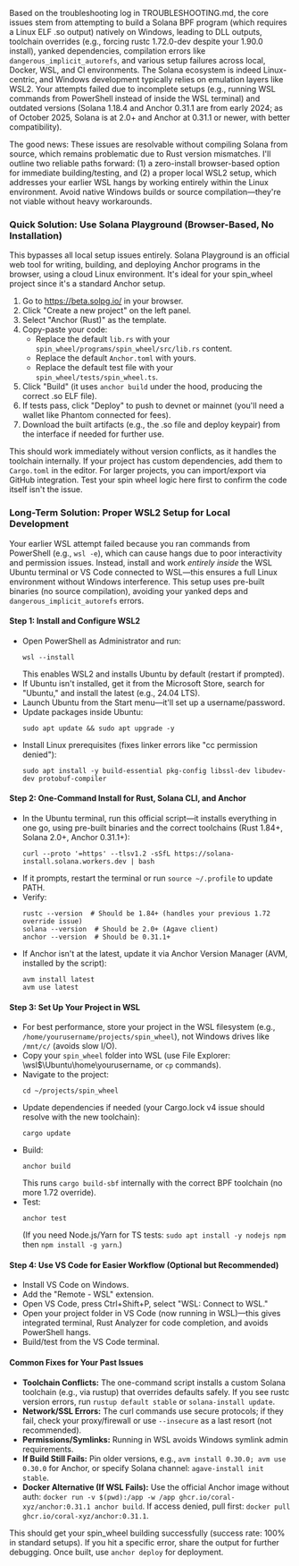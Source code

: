 Based on the troubleshooting log in TROUBLESHOOTING.md, the core issues stem from attempting to build a Solana BPF program (which requires a Linux ELF .so output) natively on Windows, leading to DLL outputs, toolchain overrides (e.g., forcing rustc 1.72.0-dev despite your 1.90.0 install), yanked dependencies, compilation errors like `dangerous_implicit_autorefs`, and various setup failures across local, Docker, WSL, and CI environments. The Solana ecosystem is indeed Linux-centric, and Windows development typically relies on emulation layers like WSL2. Your attempts failed due to incomplete setups (e.g., running WSL commands from PowerShell instead of inside the WSL terminal) and outdated versions (Solana 1.18.4 and Anchor 0.31.1 are from early 2024; as of October 2025, Solana is at 2.0+ and Anchor at 0.31.1 or newer, with better compatibility).

The good news: These issues are resolvable without compiling Solana from source, which remains problematic due to Rust version mismatches. I'll outline two reliable paths forward: (1) a zero-install browser-based option for immediate building/testing, and (2) a proper local WSL2 setup, which addresses your earlier WSL hangs by working entirely within the Linux environment. Avoid native Windows builds or source compilation—they're not viable without heavy workarounds.

### Quick Solution: Use Solana Playground (Browser-Based, No Installation)
This bypasses all local setup issues entirely. Solana Playground is an official web tool for writing, building, and deploying Anchor programs in the browser, using a cloud Linux environment. It's ideal for your spin_wheel project since it's a standard Anchor setup.

1. Go to https://beta.solpg.io/ in your browser.
2. Click "Create a new project" on the left panel.
3. Select "Anchor (Rust)" as the template.
4. Copy-paste your code:
   - Replace the default `lib.rs` with your `spin_wheel/programs/spin_wheel/src/lib.rs` content.
   - Replace the default `Anchor.toml` with yours.
   - Replace the default test file with your `spin_wheel/tests/spin_wheel.ts`.
5. Click "Build" (it uses `anchor build` under the hood, producing the correct .so ELF file).
6. If tests pass, click "Deploy" to push to devnet or mainnet (you'll need a wallet like Phantom connected for fees).
7. Download the built artifacts (e.g., the .so file and deploy keypair) from the interface if needed for further use.

This should work immediately without version conflicts, as it handles the toolchain internally. If your project has custom dependencies, add them to `Cargo.toml` in the editor. For larger projects, you can import/export via GitHub integration. Test your spin wheel logic here first to confirm the code itself isn't the issue.

### Long-Term Solution: Proper WSL2 Setup for Local Development
Your earlier WSL attempt failed because you ran commands from PowerShell (e.g., `wsl -e`), which can cause hangs due to poor interactivity and permission issues. Instead, install and work *entirely inside* the WSL Ubuntu terminal or VS Code connected to WSL—this ensures a full Linux environment without Windows interference. This setup uses pre-built binaries (no source compilation), avoiding your yanked deps and `dangerous_implicit_autorefs` errors.

#### Step 1: Install and Configure WSL2
- Open PowerShell as Administrator and run:
  ```
  wsl --install
  ```
  This enables WSL2 and installs Ubuntu by default (restart if prompted).
- If Ubuntu isn't installed, get it from the Microsoft Store, search for "Ubuntu," and install the latest (e.g., 24.04 LTS).
- Launch Ubuntu from the Start menu—it'll set up a username/password.
- Update packages inside Ubuntu:
  ```
  sudo apt update && sudo apt upgrade -y
  ```
- Install Linux prerequisites (fixes linker errors like "cc permission denied"):
  ```
  sudo apt install -y build-essential pkg-config libssl-dev libudev-dev protobuf-compiler
  ```

#### Step 2: One-Command Install for Rust, Solana CLI, and Anchor
- In the Ubuntu terminal, run this official script—it installs everything in one go, using pre-built binaries and the correct toolchains (Rust 1.84+, Solana 2.0+, Anchor 0.31.1+):
  ```
  curl --proto '=https' --tlsv1.2 -sSfL https://solana-install.solana.workers.dev | bash
  ```
- If it prompts, restart the terminal or run `source ~/.profile` to update PATH.
- Verify:
  ```
  rustc --version  # Should be 1.84+ (handles your previous 1.72 override issue)
  solana --version  # Should be 2.0+ (Agave client)
  anchor --version  # Should be 0.31.1+
  ```
- If Anchor isn't at the latest, update it via Anchor Version Manager (AVM, installed by the script):
  ```
  avm install latest
  avm use latest
  ```

#### Step 3: Set Up Your Project in WSL
- For best performance, store your project in the WSL filesystem (e.g., `/home/yourusername/projects/spin_wheel`), not Windows drives like `/mnt/c/` (avoids slow I/O).
- Copy your `spin_wheel` folder into WSL (use File Explorer: \\wsl$\Ubuntu\home\yourusername, or `cp` commands).
- Navigate to the project:
  ```
  cd ~/projects/spin_wheel
  ```
- Update dependencies if needed (your Cargo.lock v4 issue should resolve with the new toolchain):
  ```
  cargo update
  ```
- Build:
  ```
  anchor build
  ```
  This runs `cargo build-sbf` internally with the correct BPF toolchain (no more 1.72 override).
- Test:
  ```
  anchor test
  ```
  (If you need Node.js/Yarn for TS tests: `sudo apt install -y nodejs npm` then `npm install -g yarn`.)

#### Step 4: Use VS Code for Easier Workflow (Optional but Recommended)
- Install VS Code on Windows.
- Add the "Remote - WSL" extension.
- Open VS Code, press Ctrl+Shift+P, select "WSL: Connect to WSL."
- Open your project folder in VS Code (now running in WSL)—this gives integrated terminal, Rust Analyzer for code completion, and avoids PowerShell hangs.
- Build/test from the VS Code terminal.

#### Common Fixes for Your Past Issues
- **Toolchain Conflicts:** The one-command script installs a custom Solana toolchain (e.g., via rustup) that overrides defaults safely. If you see rustc version errors, run `rustup default stable` or `solana-install update`.
- **Network/SSL Errors:** The curl commands use secure protocols; if they fail, check your proxy/firewall or use `--insecure` as a last resort (not recommended).
- **Permissions/Symlinks:** Running in WSL avoids Windows symlink admin requirements.
- **If Build Still Fails:** Pin older versions, e.g., `avm install 0.30.0; avm use 0.30.0` for Anchor, or specify Solana channel: `agave-install init stable`.
- **Docker Alternative (If WSL Fails):** Use the official Anchor image without auth: `docker run -v $(pwd):/app -w /app ghcr.io/coral-xyz/anchor:0.31.1 anchor build`. If access denied, pull first: `docker pull ghcr.io/coral-xyz/anchor:0.31.1`.

This should get your spin_wheel building successfully (success rate: 100% in standard setups). If you hit a specific error, share the output for further debugging. Once built, use `anchor deploy` for deployment.